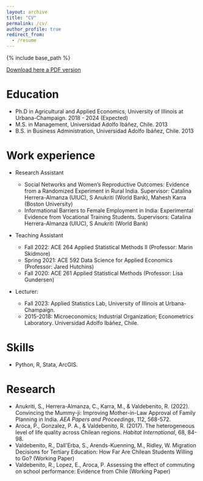 ```yaml
---
layout: archive
title: "CV"
permalink: /cv/
author_profile: true
redirect_from:
  - /resume
---
```


{% include base_path %}


[Download here a PDF version](https://rvaldebenito.github.io/files/RValdebenito_CV_2023_09_20.pdf)




Education
======
* Ph.D in Agricultural and Applied Economics, University of Illinois at Urbana-Champaign. 2018 - 2024 (Expected)
* M.S. in Management, Universidad Adolfo Ibáñez, Chile. 2013
* B.S. in Business Administration, Universidad Adolfo Ibáñez, Chile. 2013

Work experience
======
* Research Assistant 
  * Social Networks and Women’s Reproductive Outcomes: Evidence from a Randomized Experiment in Rural India. Supervisor: Catalina Herrera-Almanza (UIUC), S Anukriti (World Bank), Mahesh Karra (Boston University)
  * Informational Barriers to Female Employment in India: Experimental Evidence from Vocational Training Students. Supervisors: Catalina Herrera-Almanza (UIUC), S Anukriti (World Bank)

* Teaching Assistant
  * Fall 2022: ACE 264 Applied Statistical Methods II (Professor: Marin Skidmore)    
  * Spring 2021: ACE 592 Data Science for Applied Economics (Professor: Jared Hutchins)
  * Fall 2020: ACE 261 Applied Statistical Methods (Professor: Lisa Gundersen)

* Lecturer:
  * Fall 2023: Applied Statistics Lab, University of Illinois at Urbana-Champaign.   
  * 2015-2018: Microeconomics; Industrial Organization; Econometrics Laboratory. Universidad Adolfo Ibáñez, Chile. 

Skills
======
* Python, R, Stata, ArcGIS. 

Research
======
* Anukriti, S., Herrera-Almanza, C., Karra, M., & Valdebenito, R. (2022). Convincing the Mummy-ji: Improving Mother-in-Law Approval of Family Planning in India. *AEA Papers and Proceedings*, 112,  568-572.
* Aroca, P., Gonzalez, P. A., & Valdebenito, R. (2017). The heterogeneous level of life quality across Chilean regions. *Habitat International*, 68, 84-98.
* Valdebenito, R., Dall'Erba, S., Arends-Kuenning, M., Ridley, W. Migration Decisions for Tertiary Education: How Far Are Chilean Students Willing to Go? (Working Paper)
* Valdebenito, R., Lopez, E., Aroca, P. Assessing the effect of commuting on school performance: Evidence from Chile (Working Paper)
